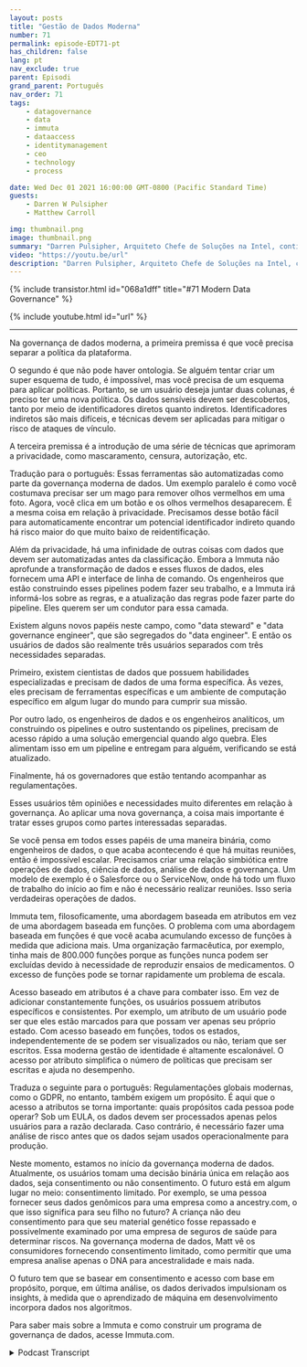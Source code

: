 ```yaml
---
layout: posts
title: "Gestão de Dados Moderna"
number: 71
permalink: episode-EDT71-pt
has_children: false
lang: pt
nav_exclude: true
parent: Episodi
grand_parent: Português
nav_order: 71
tags:
    - datagovernance
    - data
    - immuta
    - dataaccess
    - identitymanagement
    - ceo
    - technology
    - process

date: Wed Dec 01 2021 16:00:00 GMT-0800 (Pacific Standard Time)
guests:
    - Darren W Pulsipher
    - Matthew Carroll

img: thumbnail.png
image: thumbnail.png
summary: "Darren Pulsipher, Arquiteto Chefe de Soluções na Intel, continua sua discussão aprofundada sobre a realidade e o futuro da governança de dados moderna com Matthew Carroll, CEO da Immuta. Neste episódio, eles discutem a Classificação de Dados, Políticas e Governança."
video: "https://youtu.be/url"
description: "Darren Pulsipher, Arquiteto Chefe de Soluções na Intel, continua sua discussão aprofundada sobre a realidade e o futuro da governança de dados moderna com Matthew Carroll, CEO da Immuta. Neste episódio, eles discutem a Classificação de Dados, Políticas e Governança."
---
```


<div>
{% include transistor.html id="068a1dff" title="#71 Modern Data Governance" %}

{% include youtube.html id="url" %}
</div>

---

Na governança de dados moderna, a primeira premissa é que você precisa separar a política da plataforma.

O segundo é que não pode haver ontologia. Se alguém tentar criar um super esquema de tudo, é impossível, mas você precisa de um esquema para aplicar políticas. Portanto, se um usuário deseja juntar duas colunas, é preciso ter uma nova política. Os dados sensíveis devem ser descobertos, tanto por meio de identificadores diretos quanto indiretos. Identificadores indiretos são mais difíceis, e técnicas devem ser aplicadas para mitigar o risco de ataques de vínculo.

A terceira premissa é a introdução de uma série de técnicas que aprimoram a privacidade, como mascaramento, censura, autorização, etc.

Tradução para o português: Essas ferramentas são automatizadas como parte da governança moderna de dados. Um exemplo paralelo é como você costumava precisar ser um mago para remover olhos vermelhos em uma foto. Agora, você clica em um botão e os olhos vermelhos desaparecem. É a mesma coisa em relação à privacidade. Precisamos desse botão fácil para automaticamente encontrar um potencial identificador indireto quando há risco maior do que muito baixo de reidentificação.

Além da privacidade, há uma infinidade de outras coisas com dados que devem ser automatizadas antes da classificação. Embora a Immuta não aprofunde a transformação de dados e esses fluxos de dados, eles fornecem uma API e interface de linha de comando. Os engenheiros que estão construindo esses pipelines podem fazer seu trabalho, e a Immuta irá informá-los sobre as regras, e a atualização das regras pode fazer parte do pipeline. Eles querem ser um condutor para essa camada.

Existem alguns novos papéis neste campo, como "data steward" e "data governance engineer", que são segregados do "data engineer". E então os usuários de dados são realmente três usuários separados com três necessidades separadas.

Primeiro, existem cientistas de dados que possuem habilidades especializadas e precisam de dados de uma forma específica. Às vezes, eles precisam de ferramentas específicas e um ambiente de computação específico em algum lugar do mundo para cumprir sua missão.

Por outro lado, os engenheiros de dados e os engenheiros analíticos, um construindo os pipelines e outro sustentando os pipelines, precisam de acesso rápido a uma solução emergencial quando algo quebra. Eles alimentam isso em um pipeline e entregam para alguém, verificando se está atualizado.

Finalmente, há os governadores que estão tentando acompanhar as regulamentações.

Esses usuários têm opiniões e necessidades muito diferentes em relação à governança. Ao aplicar uma nova governança, a coisa mais importante é tratar esses grupos como partes interessadas separadas.

Se você pensa em todos esses papéis de uma maneira binária, como engenheiros de dados, o que acaba acontecendo é que há muitas reuniões, então é impossível escalar. Precisamos criar uma relação simbiótica entre operações de dados, ciência de dados, análise de dados e governança. Um modelo de exemplo é o Salesforce ou o ServiceNow, onde há todo um fluxo de trabalho do início ao fim e não é necessário realizar reuniões. Isso seria verdadeiras operações de dados.

Immuta tem, filosoficamente, uma abordagem baseada em atributos em vez de uma abordagem baseada em funções. O problema com uma abordagem baseada em funções é que você acaba acumulando excesso de funções à medida que adiciona mais. Uma organização farmacêutica, por exemplo, tinha mais de 800.000 funções porque as funções nunca podem ser excluídas devido à necessidade de reproduzir ensaios de medicamentos. O excesso de funções pode se tornar rapidamente um problema de escala.

Acesso baseado em atributos é a chave para combater isso. Em vez de adicionar constantemente funções, os usuários possuem atributos específicos e consistentes. Por exemplo, um atributo de um usuário pode ser que eles estão marcados para que possam ver apenas seu próprio estado. Com acesso baseado em funções, todos os estados, independentemente de se podem ser visualizados ou não, teriam que ser escritos. Essa moderna gestão de identidade é altamente escalonável. O acesso por atributo simplifica o número de políticas que precisam ser escritas e ajuda no desempenho.

Traduza o seguinte para o português: Regulamentações globais modernas, como o GDPR, no entanto, também exigem um propósito. É aqui que o acesso a atributos se torna importante: quais propósitos cada pessoa pode operar? Sob um EULA, os dados devem ser processados apenas pelos usuários para a razão declarada. Caso contrário, é necessário fazer uma análise de risco antes que os dados sejam usados operacionalmente para produção.

Neste momento, estamos no início da governança moderna de dados. Atualmente, os usuários tomam uma decisão binária única em relação aos dados, seja consentimento ou não consentimento. O futuro está em algum lugar no meio: consentimento limitado. Por exemplo, se uma pessoa fornecer seus dados genômicos para uma empresa como a ancestry.com, o que isso significa para seu filho no futuro? A criança não deu consentimento para que seu material genético fosse repassado e possivelmente examinado por uma empresa de seguros de saúde para determinar riscos. Na governança moderna de dados, Matt vê os consumidores fornecendo consentimento limitado, como permitir que uma empresa analise apenas o DNA para ancestralidade e mais nada.

O futuro tem que se basear em consentimento e acesso com base em propósito, porque, em última análise, os dados derivados impulsionam os insights, à medida que o aprendizado de máquina em desenvolvimento incorpora dados nos algoritmos.

Para saber mais sobre a Immuta e como construir um programa de governança de dados, acesse Immuta.com.



<details>
<summary> Podcast Transcript </summary>

<p></p>

</details>
